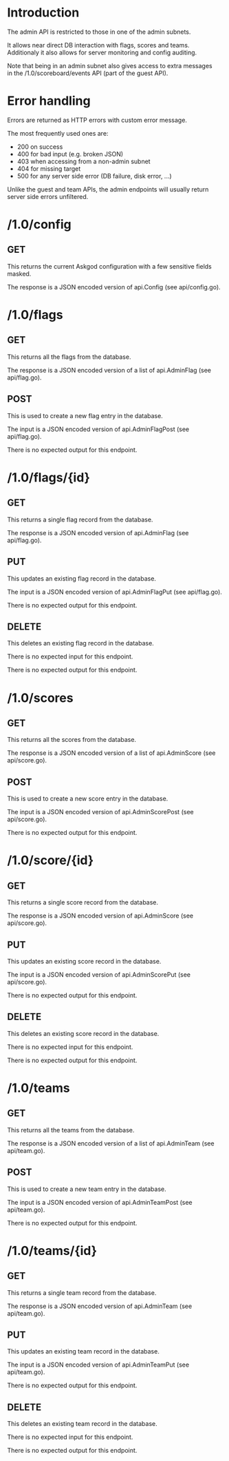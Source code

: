 # Introduction
The admin API is restricted to those in one of the admin subnets.

It allows near direct DB interaction with flags, scores and teams.  
Additionaly it also allows for server monitoring and config auditing.

Note that being in an admin subnet also gives access to extra messages  
in the /1.0/scoreboard/events API (part of the guest API).

# Error handling
Errors are returned as HTTP errors with custom error message.

The most frequently used ones are:
 - 200 on success
 - 400 for bad input (e.g. broken JSON)
 - 403 when accessing from a non-admin subnet
 - 404 for missing target
 - 500 for any server side error (DB failure, disk error, ...)

Unlike the guest and team APIs, the admin endpoints will usually return  
server side errors unfiltered.

# /1.0/config
## GET
This returns the current Askgod configuration with a few sensitive fields masked.

The response is a JSON encoded version of api.Config (see api/config.go).

# /1.0/flags
## GET
This returns all the flags from the database.

The response is a JSON encoded version of a list of api.AdminFlag (see api/flag.go).

## POST
This is used to create a new flag entry in the database.

The input is a JSON encoded version of api.AdminFlagPost (see api/flag.go).

There is no expected output for this endpoint.

# /1.0/flags/{id}
## GET
This returns a single flag record from the database.

The response is a JSON encoded version of api.AdminFlag (see api/flag.go).

## PUT
This updates an existing flag record in the database.

The input is a JSON encoded version of api.AdminFlagPut (see api/flag.go).

There is no expected output for this endpoint.

## DELETE
This deletes an existing flag record in the database.

There is no expected input for this endpoint.

There is no expected output for this endpoint.

# /1.0/scores
## GET
This returns all the scores from the database.

The response is a JSON encoded version of a list of api.AdminScore (see api/score.go).

## POST
This is used to create a new score entry in the database.

The input is a JSON encoded version of api.AdminScorePost (see api/score.go).

There is no expected output for this endpoint.

# /1.0/score/{id}
## GET
This returns a single score record from the database.

The response is a JSON encoded version of api.AdminScore (see api/score.go).

## PUT
This updates an existing score record in the database.

The input is a JSON encoded version of api.AdminScorePut (see api/score.go).

There is no expected output for this endpoint.

## DELETE
This deletes an existing score record in the database.

There is no expected input for this endpoint.

There is no expected output for this endpoint.

# /1.0/teams
## GET
This returns all the teams from the database.

The response is a JSON encoded version of a list of api.AdminTeam (see api/team.go).

## POST
This is used to create a new team entry in the database.

The input is a JSON encoded version of api.AdminTeamPost (see api/team.go).

There is no expected output for this endpoint.

# /1.0/teams/{id}
## GET
This returns a single team record from the database.

The response is a JSON encoded version of api.AdminTeam (see api/team.go).

## PUT
This updates an existing team record in the database.

The input is a JSON encoded version of api.AdminTeamPut (see api/team.go).

There is no expected output for this endpoint.

## DELETE
This deletes an existing team record in the database.

There is no expected input for this endpoint.

There is no expected output for this endpoint.
